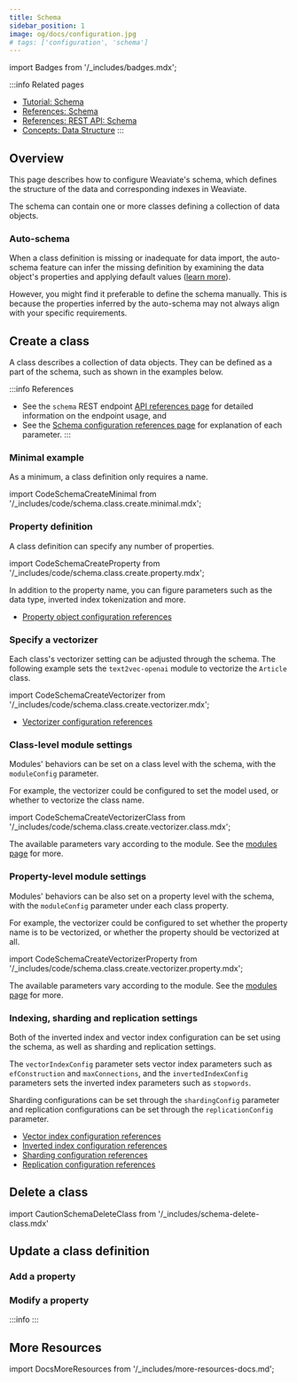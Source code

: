 ```yaml
---
title: Schema
sidebar_position: 1
image: og/docs/configuration.jpg
# tags: ['configuration', 'schema']
---
```

import Badges from '/_includes/badges.mdx';

<Badges/>

:::info Related pages
- [Tutorial: Schema](../tutorials/schema.md)
- [References: Schema](../config-refs/schema.mdx)
- [References: REST API: Schema](../api/rest/schema.md)
- [Concepts: Data Structure](../concepts/data.md)
:::

## Overview

This page describes how to configure Weaviate's schema, which defines the structure of the data and corresponding indexes in Weaviate.

The schema can contain one or more classes defining a collection of data objects.

### Auto-schema

When a class definition is missing or inadequate for data import, the auto-schema feature can infer the missing definition by examining the data object's properties and applying default values ([learn more](../config-refs/schema.mdx#auto-schema)).

However, you might find it preferable to define the schema manually. This is because the properties inferred by the auto-schema may not always align with your specific requirements.

## Create a class

A class describes a collection of data objects. They can be defined as a part of the schema, such as shown in the examples below.

:::info References
- See the `schema` REST endpoint [API references page](../api/rest/schema.md#create-a-class) for detailed information on the endpoint usage, and
- See the [Schema configuration references page](../config-refs/schema.mdx) for explanation of each parameter.
:::

### Minimal example

As a minimum, a class definition only requires a name.

import CodeSchemaCreateMinimal from '/_includes/code/schema.class.create.minimal.mdx';

<CodeSchemaCreateMinimal />

### Property definition

A class definition can specify any number of properties.

import CodeSchemaCreateProperty from '/_includes/code/schema.class.create.property.mdx';

<CodeSchemaCreateProperty />

In addition to the property name, you can figure parameters such as the data type, inverted index tokenization and more.

- [Property object configuration references](../config-refs/schema.mdx#property-object)

### Specify a vectorizer

Each class's vectorizer setting can be adjusted through the schema. The following example sets the `text2vec-openai` module to vectorize the `Article` class.

import CodeSchemaCreateVectorizer from '/_includes/code/schema.class.create.vectorizer.mdx';

<CodeSchemaCreateVectorizer />

- [Vectorizer configuration references](../config-refs/schema.mdx#vectorizer)

### Class-level module settings

Modules' behaviors can be set on a class level with the schema, with the `moduleConfig` parameter.

For example, the vectorizer could be configured to set the model used, or whether to vectorize the class name.

import CodeSchemaCreateVectorizerClass from '/_includes/code/schema.class.create.vectorizer.class.mdx';

<CodeSchemaCreateVectorizerClass />

The available parameters vary according to the module. See the [modules page](../modules/index.md) for more.

### Property-level module settings

Modules' behaviors can be also set on a property level with the schema, with the `moduleConfig` parameter under each class property.

For example, the vectorizer could be configured to set whether the property name is to be vectorized, or whether the property should be vectorized at all.

import CodeSchemaCreateVectorizerProperty from '/_includes/code/schema.class.create.vectorizer.property.mdx';

<CodeSchemaCreateVectorizerProperty />

The available parameters vary according to the module. See the [modules page](../modules/index.md) for more.

### Indexing, sharding and replication settings

Both of the inverted index and vector index configuration can be set using the schema, as well as sharding and replication settings.

The `vectorIndexConfig` parameter sets vector index parameters such as `efConstruction` and `maxConnections`, and the `invertedIndexConfig` parameters sets the inverted index parameters such as `stopwords`.

Sharding configurations can be set through the `shardingConfig` parameter and replication configurations can be set through the `replicationConfig` parameter.

- [Vector index configuration references](../config-refs/schema.mdx#vectorindexconfig)
- [Inverted index configuration references](../config-refs/schema.mdx#invertedindexconfig--stopwords-stopword-lists)
- [Sharding configuration references](../config-refs/schema.mdx#shardingconfig)
- [Replication configuration references](../config-refs/schema.mdx#replicationconfig)

## Delete a class

import CautionSchemaDeleteClass from '/_includes/schema-delete-class.mdx'

<CautionSchemaDeleteClass />

## Update a class definition

### Add a property

### Modify a property

:::info
:::

## More Resources

import DocsMoreResources from '/_includes/more-resources-docs.md';

<DocsMoreResources />
